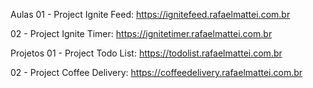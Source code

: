 Aulas
01 - Project Ignite Feed: https://ignitefeed.rafaelmattei.com.br

02 - Project Ignite Timer: https://ignitetimer.rafaelmattei.com.br

Projetos
01 - Project Todo List: https://todolist.rafaelmattei.com.br

02 - Project Coffee Delivery: https://coffeedelivery.rafaelmattei.com.br
